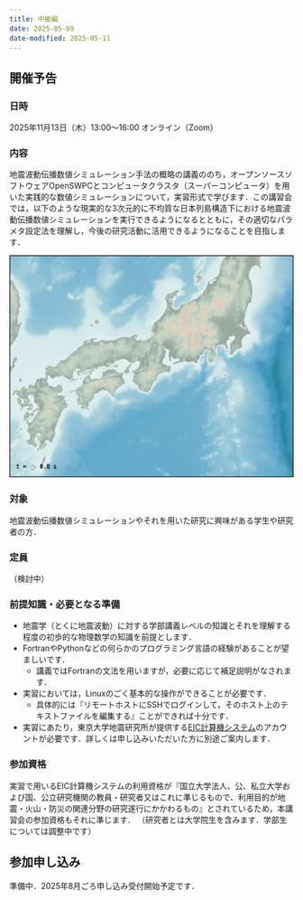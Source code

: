 ```yaml
---
title: 中級編
date: 2025-05-09
date-modified: 2025-05-11
---
```


## 開催予告

### 日時

2025年11月13日（木）13:00〜16:00 オンライン（Zoom）

### 内容

地震波動伝播数値シミュレーション手法の概略の講義ののち，オープンソースソフトウェアOpenSWPCとコンピュータクラスタ（スーパーコンピュータ）を用いた実践的な数値シミュレーションについて，実習形式で学びます．この講習会では，以下のような現実的な3次元的に不均質な日本列島構造下における地震波動伝播数値シミュレーションを実行できるようになるとともに，その適切なパラメタ設定法を理解し，今後の研究活動に活用できるようになることを目指します．

![](./swpc-demo.gif)

### 対象

地震波動伝播数値シミュレーションやそれを用いた研究に興味がある学生や研究者の方．

### 定員

（検討中）

### 前提知識・必要となる準備

- 地震学（とくに地震波動）に対する学部講義レベルの知識とそれを理解する程度の初歩的な物理数学の知識を前提とします．
- FortranやPythonなどの何らかのプログラミング言語の経験があることが望ましいです．
  - 講義ではFortranの文法を用いますが，必要に応じて補足説明がなされます．
- 実習においては，Linuxのごく基本的な操作ができることが必要です．
  - 具体的には『リモートホストにSSHでログインして，そのホスト上のテキストファイルを編集する』ことができれば十分です．
- 実習にあたり，東京大学地震研究所が提供する[EIC計算機システム](https://eic-support.eri.u-tokyo.ac.jp)のアカウントが必要です．詳しくは申し込みいただいた方に別途ご案内します．

### 参加資格

実習で用いるEIC計算機システムの利用資格が『国立大学法人、公、私立大学および国、公立研究機関の教員・研究者又はこれに準じるもので、利用目的が地震・火山・防災の関連分野の研究遂行にかかわるもの』とされているため，本講習会の参加資格もそれに準じます．
（研究者とは大学院生を含みます．学部生については調整中です）

## 参加申し込み

準備中．2025年8月ごろ申し込み受付開始予定です．
